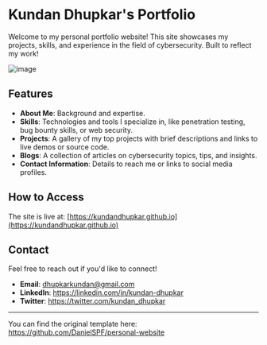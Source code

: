 # Kundan Dhupkar's Portfolio

Welcome to my personal portfolio website! This site showcases my projects, skills, and experience in the field of cybersecurity. Built to reflect my work!

![image](https://github.com/user-attachments/assets/80c4871b-3e4b-41af-9040-df2bf95d28d9)

## Features

- **About Me**: Background and expertise.
- **Skills**: Technologies and tools I specialize in, like penetration testing, bug bounty skills, or web security.
- **Projects**: A gallery of my top projects with brief descriptions and links to live demos or source code.
- **Blogs**: A collection of articles on cybersecurity topics, tips, and insights.
- **Contact Information**: Details to reach me or links to social media profiles.

## How to Access

The site is live at: [https://kundandhupkar.github.io](https://kundandhupkar.github.io) 

## Contact

Feel free to reach out if you'd like to connect!

- **Email**: dhupkarkundan@gmail.com
- **LinkedIn**: https://linkedin.com/in/kundan-dhupkar
- **Twitter**: https://twitter.com/kundan_dhupkar

---

You can find the original template here: https://github.com/DanielSPF/personal-website

